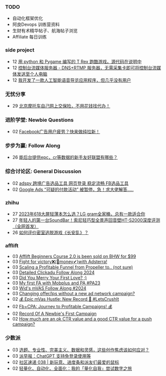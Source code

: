 ### TODO
-  自动化框架优化
-  阿良Devops 训练营资料
-  生财有术精华帖子、航海帖子浏览
-  Affiliate 每日训练

### side project
<!-- sideproject:START -->
-  12 [用 python 和 Pygame 编写的 T Rex 跑酷游戏。源代码在说明中](https://www.youtube.com/watch?v=pZySIXSelCA)
-  12 [控制台流媒体服务器 - DNS+RTMP 服务器，无需采集卡即可将控制台流媒体发送至个人电脑](https://github.com/Aioros/console-streaming-server)
-  12 [我开发了一款人工智能语音导览应用程序，但几乎没有用户](https://www.reddit.com/r/SideProject/comments/18gpp0e/ive_built_an_ai_audio_tour_app_but_have_almost_no/)<!-- sideproject:END -->


### 无忧分享
<!-- ruyo:START -->
-  29 [北京摩托车自己网上交保险，不用花钱找代办！](https://51.ruyo.net/18634.html)<!-- ruyo:END -->

### 进阶学堂: Newbie Questions
<!-- advertcn1:START -->
-  02 [Facebook广告用户疲劳？快来做纯拉新！](https://www.advertcn.com/thread-114556-1-1.html)<!-- advertcn1:END -->

### 步步为赢: Follow Along
<!-- advertcn2:START -->
-  26 [能后台提供epc，cr等数据的新手友好联盟有哪些？](https://www.advertcn.com/thread-114470-1-1.html)<!-- advertcn2:END -->

### 综合讨论区: General Discussion
<!-- advertcn3:START -->
-  02 [adspy 跨境广告选品工具 网页登录 稳定流畅 FB选品工具](https://www.advertcn.com/thread-114557-1-1.html)
-  02 [Google Ads “可疑的付款活动” 被暂停，急！求大佬解答.....](https://www.advertcn.com/thread-114555-1-1.html)<!-- advertcn3:END -->


### zhihu
<!-- zhihu:START -->
-  27 [2023年618大屏轻薄本怎么选？LG gram全家桶，总有一款适合你](http://zhuanlan.zhihu.com/p/632641888?utm_campaign=rss&utm_medium=rss&utm_source=rss&utm_content=title)
-  27 [年轻人的第一台SoundBar！索尼轻巧型全景声回音壁HT-S2000深度评测（全网首发）](http://zhuanlan.zhihu.com/p/630990296?utm_campaign=rss&utm_medium=rss&utm_source=rss&utm_content=title)
-  26 [如何评价密室逃脱游戏《长安乱》？](http://www.zhihu.com/question/563950552/answer/3045961312?utm_campaign=rss&utm_medium=rss&utm_source=rss&utm_content=title)<!-- zhihu:END -->

### afflift
<!-- afflift:START -->
-  03 [Afflift Beginners Course 2.0 is been sold on BHW for $99](https://afflift.com/f/threads/afflift-beginners-course-2-0-is-been-sold-on-bhw-for-99.12909/)
-  03 [Fight for victory❌&lpar;🤑money✔&rpar;with Adsterra!](https://afflift.com/f/threads/fight-for-victory%E2%9D%8C-%F0%9F%A4%91money%E2%9C%94-with-adsterra.12810/)
-  03 [Scaling a Profitable Funnel from Propeller to.. &lpar;not sure&rpar;](https://afflift.com/f/threads/scaling-a-profitable-funnel-from-propeller-to-not-sure.12855/)
-  03 [Detailed Clickadu Follow Along 2024](https://afflift.com/f/threads/detailed-clickadu-follow-along-2024.12883/)
-  03 [Did You Merry Your First Love? ;&rpar;](https://afflift.com/f/threads/did-you-merry-your-first-love.12751/)
-  03 [My first FA with Mobplus and PA #PA23](https://afflift.com/f/threads/my-first-fa-with-mobplus-and-pa-pa23.11576/)
-  03 [Wid&#39;s mVAS Follow Along #2024](https://afflift.com/f/threads/wids-mvas-follow-along-2024.12822/)
-  03 [Changing offer/lps without a new ad network campaign?](https://afflift.com/f/threads/changing-offer-lps-without-a-new-ad-network-campaign.12908/)
-  02 [💰 Epic mVas Hustle: New Record 🚀 #LetsCrushIt](https://afflift.com/f/threads/%F0%9F%92%B0-epic-mvas-hustle-new-record-%F0%9F%9A%80-letscrushit.12305/)
-  02 [Fb+CPA: Journey to Profitable Campaigns! 💰](https://afflift.com/f/threads/fb-cpa-journey-to-profitable-campaigns-%F0%9F%92%B0.12907/)
-  02 [Record Of A Newbie&#39;s First Campaign](https://afflift.com/f/threads/record-of-a-newbies-first-campaign.12826/)
-  02 [How much are an ok CTR value and a good CTR value for a push campaign?](https://afflift.com/f/threads/how-much-are-an-ok-ctr-value-and-a-good-ctr-value-for-a-push-campaign.12906/)<!-- afflift:END -->

### 少数派
<!-- sspai:START -->
-  03 [选题、专业性、完美主义、数据和灵感，这些创作焦虑该如何应对？](https://sspai.com/post/87015)
-  03 [派早报：ChatGPT 支持免登录使用等](https://sspai.com/post/87773)
-  02 [社区速递 038 | 新玩意、进度条和派友们最爱的鼠标](https://sspai.com/post/87761)
-  02 [轻量化、自动化、全面化：我的「量化自我」尝试数字之旅](https://sspai.com/post/86747)<!-- sspai:END -->
